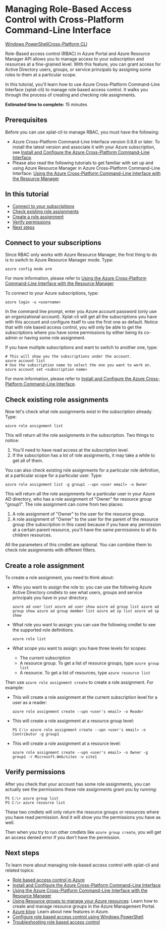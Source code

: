 <properties 
	pageTitle="Managing Role-Based Access Control with Azure Cross-Platform Command-Line Interface" 
	description="Managing role-based access control with cross-platform command-line interface" 
	services="azure-portal" 
	documentationCenter="na" 
	authors="Justinha" 
	manager="terrylan" 
	editor="mollybos"/>

<tags 
	ms.service="azure-portal" 
	ms.workload="multiple" 
	ms.tgt_pltfrm="command-line-interface" 
	ms.devlang="na" 
	ms.topic="article" 
	ms.date="11/03/2014" 
	ms.author="justinha"/>

# Managing Role-Based Access Control with Cross-Platform Command-Line Interface #

<div class="dev-center-tutorial-selector sublanding"><a href="/documentation/articles/role-based-access-control-powershell.md" title="Windows PowerShell" class="current">Windows PowerShell</a><a href="/documentation/articles/role-based-access-control-xplat-cli.md" title="Cross-Platform CLI">Cross-Platform CLI</a></div>

Role-Based access control (RBAC) in Azure Portal and Azure Resource Manager API allows you to manage access to your subscription and resources at a fine-grained level. With this feature, you can grant access for Active Directory users, groups, or service principals by assigning some roles to them at a particular scope.

In this tutorial, you'll learn how to use Azure Cross-Platform Command-Line Interface (xplat-cli) to manage role based access control. It walks you through the process of creating and checking role assignments.

**Estimated time to complete:** 15 minutes

## Prerequisites ##

Before you can use xplat-cli to manage RBAC, you must have the following:

- Azure Cross-Platform Command-Line Interface version 0.8.8 or later. To install the latest version and associate it with your Azure subscription, see [Install and Configure the Azure Cross-Platform Command-Line Interface](xplat-cli.md).
- Please also read the following tutorials to get familiar with set up and using Azure Resource Manager in Azure Cross-Platform Command-Line Interface: [Using the Azure Cross-Platform Command-Line Interface with the Resource Manager](xplat-cli-azure-resource-manager.md)

## In this tutorial ##

* [Connect to your subscriptions](#connect)
* [Check existing role assignments](#check)
* [Create a role assignment](#create)
* [Verify permissions](#verify)
* [Next steps](#next)

## <a id="connect"></a>Connect to your subscriptions ##

Since RBAC only works with Azure Resource Manager, the first thing to do is to switch to Azure Resource Manager mode. Type:

    azure config mode arm

For more information, please refer to [Using the Azure Cross-Platform Command-Line Interface with the Resource Manager](xplat-cli-azure-resource-manager.md)

To connect to your Azure subscriptions, type:

    azure login -u <username>

In the command line prompt, enter you Azure account password (only use an organizational account). Xplat-cli will get all the subscriptions you have with this account and configure itself to use the first one as default. Notice that with role based access control, you will only be able to get the subscriptions where you have some permissions by either being its co-admin or having some role assignment. 

If you have multiple subscriptions and want to switch to another one, type:

    # This will show you the subscriptions under the account.
    azure account list
    # Use the subscription name to select the one you want to work on.
    azure account set <subscription name>

For more information, please refer to [Install and Configure the Azure Cross-Platform Command-Line Interface](xplat-cli.md).

## <a id="check"></a>Check existing role assignments ##

Now let's check what role assignments exist in the subscription already. Type:

    azure role assignment list

This will return all the role assignments in the subscription. Two things to notice:

1. You'll need to have read access at the subscription level.
2. If the subscription has a lot of role assignments, it may take a while to get all of them.

You can also check existing role assignments for a particular role definition, at a particular scope for a particular user. Type:

    azure role assignment list -g group1 --upn <user email> -o Owner

This will return all the role assignments for a particular user in your Azure AD directory, who has a role assignment of "Owner" for resource group "group1". The role assignment can come from two places:

1. A role assignment of "Owner" to the user for the resource group.
2. A role assignment of "Owner" to the user for the parent of the resource group (the subscription in this case) because if you have any permission at a certain parent resource, you'll have the same permissions to all its children resources.

All the parameters of this cmdlet are optional. You can combine them to check role assignments with different filters.

## <a id="create"></a>Create a role assignment ##

To create a role assignment, you need to think about:

- Who you want to assign the role to: you can use the following Azure Active Directory cmdlets to see what users, groups and service principals you have in your directory.

    `azure ad user list
    azure ad user show
    azure ad group list
    azure ad group show
    azure ad group member list
    azure ad sp list
    azure ad sp show`

- What role you want to assign: you can use the following cmdlet to see the supported role definitions.

    `azure role list`

- What scope you want to assign: you have three levels for scopes:

    - The current subscription
    - A resource group. To get a list of resource groups, type `azure group list`
    - A resource. To get a list of resources, type `azure resource list`

Then use `azure role assignment create` to create a role assignment. For example:

 - This will create a role assignment at the current subscription level for a user as a reader:

    `azure role assignment create --upn <user's email> -o Reader`

- This will create a role assignment at a resource group level:

    `PS C:\> azure role assignment create --upn <user's email> -o Contributor -g group1`

- This will create a role assignment at a resource level:

    `azure role assignment create --upn <user's email> -o Owner -g group1 -r Microsoft.Web/sites -u site1`

## <a id="verify"></a>Verify permissions ##

After you check that your account has some role assignments, you can actually see the permissions these role assignments grant you by running:

    PS C:\> azure group list
    PS C:\> azure resource list

These two cmdlets will only return the resource groups or resources where you have read permission. And it will show you the permissions you have as well.

Then when you try to run other cmdlets like `azure group create`, you will get an access denied error if you don't have the permission.

## <a id="next"></a>Next steps ##

To learn more about managing role-based access control with xplat-cli and related topics:

- [Role based access control in Azure](role-based-access-control-configure.md)
- [Install and Configure the Azure Cross-Platform Command-Line Interface](xplat-cli.md)
- [Using the Azure Cross-Platform Command-Line Interface with the Resource Manager](xplat-cli-azure-resource-manager.md)
- [Using Resource groups to manage your Azure resources](azure-preview-portal-using-resource-groups.md): Learn how to create and manage resource groups in the Azure Management Portal.
- [Azure blog](http://blogs.msdn.com/windowsazure): Learn about new features in Azure.
- [Configure role based access control using Windows PowerShell](role-based-access-control-powershell.md)
- [Troubleshooting role based access control](role-based-access-control-troubleshooting.md)
